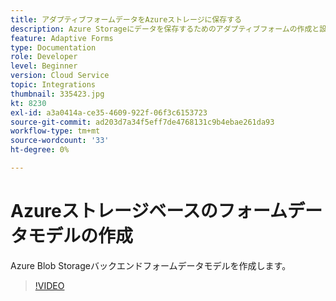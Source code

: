 ```yaml
---
title: アダプティブフォームデータをAzureストレージに保存する
description: Azure Storageにデータを保存するためのアダプティブフォームの作成と設定
feature: Adaptive Forms
type: Documentation
role: Developer
level: Beginner
version: Cloud Service
topic: Integrations
thumbnail: 335423.jpg
kt: 8230
exl-id: a3a0414a-ce35-4609-922f-06f3c6153723
source-git-commit: ad203d7a34f5eff7de4768131c9b4ebae261da93
workflow-type: tm+mt
source-wordcount: '33'
ht-degree: 0%

---
```


# Azureストレージベースのフォームデータモデルの作成

Azure Blob Storageバックエンドフォームデータモデルを作成します。

>[!VIDEO](https://video.tv.adobe.com/v/335423/?quality=12&learn=on)
